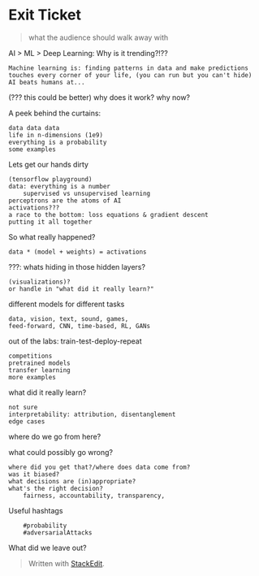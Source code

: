 
# Exit Ticket
> what the audience should walk away with

AI > ML > Deep Learning: Why is it trending?!??

	Machine learning is: finding patterns in data and make predictions
	touches every corner of your life, (you can run but you can't hide)
	AI beats humans at...

(??? this could be better) why does it work? why now?

A peek behind the curtains:
	
	data data data
	life in n-dimensions (1e9)
	everything is a probability
	some examples
	
Lets get our hands dirty
	
	(tensorflow playground)
	data: everything is a number
		supervised vs unsupervised learning
	perceptrons are the atoms of AI
	activations???
	a race to the bottom: loss equations & gradient descent
	putting it all together
	
So what really happened?

	data * (model + weights) = activations
	
???: whats hiding in those hidden layers?
	
	(visualizations)?
	or handle in "what did it really learn?"

different models for different tasks
	
	data, vision, text, sound, games,
	feed-forward, CNN, time-based, RL, GANs

out of the labs: train-test-deploy-repeat

	competitions
	pretrained models
	transfer learning
	more examples
	
what did it really learn?
	
	not sure
	interpretability: attribution, disentanglement
	edge cases

where do we go from here?	


what could possibly go wrong?
	
	where did you get that?/where does data come from?
	was it biased?
	what decisions are (in)appropriate?
	what's the right decision? 
		fairness, accountability, transparency, 
	

Useful hashtags
		
		#probability
		#adversarialAttacks

What did we leave out?
	
		
	



> Written with [StackEdit](https://stackedit.io/).
<!--stackedit_data:
eyJoaXN0b3J5IjpbLTIwNjY1MDY4OSwzMjEwMzYwNzYsMTg2Nj
g3NzAxNSwtMjAwMTk3Nzc4NCwtNzg3NzMzMTc4LC05MDU5MTc0
MiwxODc3MDg3NzM1XX0=
-->